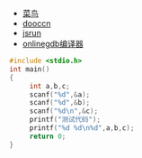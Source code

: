 * [菜鸟](https://c.runoob.com/compile/11)
* [dooccn](https://www.dooccn.com/c/)
* [jsrun](http://c.jsrun.net/)
* [onlinegdb编译器](https://www.onlinegdb.com/online_c_compiler)
```C
#include <stdio.h>
int main()
{
     int a,b,c;
     scanf("%d",&a);
     scanf("%d",&b);
     scanf("%d\n",&c);
     printf("测试代码");
     printf("%d %d\n%d",a,b,c);
     return 0;
}
```
